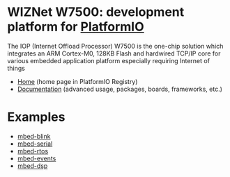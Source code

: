 
# WIZNet W7500: development platform for [PlatformIO](https://platformio.org)

The IOP (Internet Offload Processor) W7500 is the one-chip solution which integrates an ARM Cortex-M0, 128KB Flash and hardwired TCP/IP core for various embedded application platform especially requiring Internet of things

* [Home](https://platformio.org/platforms/wiznet7500) (home page in PlatformIO Registry)
* [Documentation](https://docs.platformio.org/page/platforms/wiznet7500.html) (advanced usage, packages, boards, frameworks, etc.)

# Examples

* [mbed-blink](https://github.com/platformio/platform-wiznet7500/tree/master/examples/mbed-blink)
* [mbed-serial](https://github.com/platformio/platform-wiznet7500/tree/master/examples/mbed-serial)
* [mbed-rtos](https://github.com/platformio/platform-wiznet7500/tree/master/examples/mbed-rtos)
* [mbed-events](https://github.com/platformio/platform-wiznet7500/tree/master/examples/mbed-events)
* [mbed-dsp](https://github.com/platformio/platform-wiznet7500/tree/master/examples/mbed-dsp)
